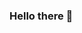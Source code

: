 ### Hello there 👋




<!--[![badgerwild's GitHub stats](https://github-readme-stats.vercel.app/api?username=badgerwild)](https://github.com/anuraghazra/github-readme-stats&theme=gruvbox&show_icons=true)

<!--
**badgerwild/badgerwild** is a ✨ _special_ ✨ repository because its `README.md` (this file) appears on your GitHub profile.

Here are some ideas to get you started:

- 🔭 I’m currently working on ...
- 🌱 I’m currently learning C++
- 👯 I’m looking to collaborate on ...
- 🤔 I’m looking for help with ...
- 💬 Ask me about ...
- 📫 How to reach me: jklimock@gmail.com.
- 😄 Pronouns: ...
- ⚡ Fun fact: ...
- 📫 How to reach me: jklimock@gmail.com

- 🌱 I’m currently learning compiler design

-->
